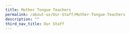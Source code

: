 ```yaml
---
title: Mother Tongue Teachers
permalink: /about-us/Our-Staff/Mother-Tongue-Teachers
description: ""
third_nav_title: Our Staff
---
```

